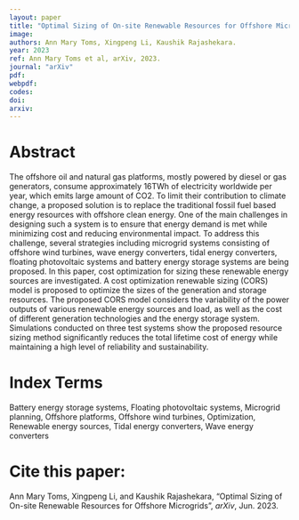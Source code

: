 ```yaml
---
layout: paper
title: "Optimal Sizing of On-site Renewable Resources for Offshore Microgrids"
image: 
authors: Ann Mary Toms, Xingpeng Li, Kaushik Rajashekara.
year: 2023
ref: Ann Mary Toms et al, arXiv, 2023. 
journal: "arXiv"
pdf: 
webpdf: 
codes: 
doi: 
arxiv: 
---
```


# Abstract
The offshore oil and natural gas platforms, mostly powered by diesel or gas generators, consume approximately 16TWh of electricity worldwide per year, which emits large amount of CO2. To limit their contribution to climate change, a proposed solution is to replace the traditional fossil fuel based energy resources with offshore clean energy. One of the main challenges in designing such a system is to ensure that energy demand is met while minimizing cost and reducing environmental impact. To address this challenge, several strategies including microgrid systems consisting of offshore wind turbines, wave energy converters, tidal energy converters, floating photovoltaic systems and battery energy storage systems are being proposed. In this paper, cost optimization for sizing these renewable energy sources are investigated. A cost optimization renewable sizing (CORS) model is proposed to optimize the sizes of the generation and storage resources. The proposed CORS model considers the variability of the power outputs of various renewable energy sources and load, as well as the cost of different generation technologies and the energy storage system. Simulations conducted on three test systems show the proposed resource sizing method significantly reduces the total lifetime cost of energy while maintaining a high level of reliability and sustainability.

# Index Terms
Battery energy storage systems, Floating photovoltaic systems, Microgrid planning, Offshore platforms, Offshore wind turbines, Optimization, Renewable energy sources, Tidal energy converters, Wave energy converters

# Cite this paper:
Ann Mary Toms, Xingpeng Li, and Kaushik Rajashekara, “Optimal Sizing of On-site Renewable Resources for Offshore Microgrids”, *arXiv*, Jun. 2023.
